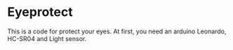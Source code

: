 # Eyeprotect
  This is a code for protect your eyes. At first, you need an arduino Leonardo, HC-SR04 and Light sensor. 
